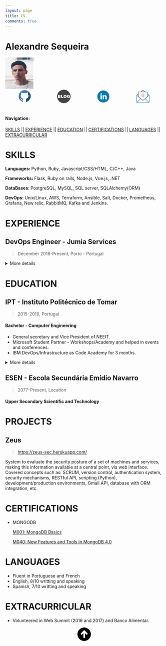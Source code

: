 ```yaml
---
layout: page
title: CV 
comments: true
---
```


# Alexandre Sequeira 
<img src="./assets/images/CV/profile.png" width="90" height="100" />

<div id="banner" style="overflow: hidden; display: flex; justify-content:space-around;">
<a href="https://github.com/mrsequeira" >
<img src="./assets/images/CV/Github.png" width="40">
</a>

<a href="https://mrsequeira.github.io/YouBetterNotClick" >
<img src="./assets/images/CV/blogger-icon.png
" width="43">
</a> 

<a href="https://www.linkedin.com/in/alexandredossantossequeira/" >
<img src="./assets/images/CV/linkedin-logo.png
" width="43">
</a>

<a href="mailto:requestmefirst@hotmail.com?Subject=Hello%20again" >
<img src="./assets/images/CV/email.png
" width="43">
</a>
</div>

<br>

#### Navigation:

[SKILLS](#skills)
|| [EXPERIENCE](#experience)
|| [EDUCATION](#education)
|| [CERTIFICATIONS](#certifications)
|| [LANGUAGES](#languages)
|| [EXTRACURRICULAR](#extracurricular)

# SKILLS
<b>Languages: </b> Python, Ruby, Javascript/CSS/HTML, C/C++, Java 

<b>Frameworks: </b> Flask, Ruby on rails, Node.js, Vue.js, .NET

<b>DataBases: </b> PostgreSQL, MySQL, SQL server, SQLAlchemy(ORM)

<b> DevOps: </b> Unix/Linux, AWS, Terraform, Ansible, Salt, Docker, Prometheus, Grafana, New relic, RabbitMQ, Kafka and Jenkins.

# EXPERIENCE

## DevOps Engineer  - Jumia Services
> December 2018-Present, Porto - Portugal

<details><summary>More details</summary>
<p>

Development & automation of product build and delivery, maintenance & operations tasks and testing. Build reliable, high-performance, auto scaled and fault tolerant software by using tools to provide configuration management, IaaC, CI/CD and monitorization for Jumia services applications.

<p>Roles:</p>
<ul>
<li> Design, implement and maintenance of systems used by a variety of application using different tech stacks. </li>
<li> Implementation and maintenance of monitoring tools like new relic, google analytics(SPA), exporters for sql, postgres and mysql databases to report information to slack  and grafana dashboards. </li>
<li> Helping development teams by automating some usual tasks using rundeck, ansible and write python & bash scripts.  </li>
<li> Migration of configuration management from salt to ansible. </li>
<li> Investigation, documentation and code review. </li>
</ul> 


<p>Tech stack:</p>
<ul>
<li> Configuration and infrastructure management: Ansible, Salt,Terraform, Packer, Bash and Python. </li>
<li> Monitoring: Prometheus, Grafana, Newrelic, Icinga, Google analytics </li>
<li> Messaging systems: RabbitMQ and Kafka </li>
<li> CI/CD and build: Jenkins, docker, nexus </li>
<li> Application languages: Java ,Go, Angular, PHP. </li>
<li> Database: Mysql, Postgres and mongodb. </li>
</ul> 

</p>
</details>


# EDUCATION

## IPT - Instituto Politécnico de Tomar 
> 2015-2019, Portugal

#### Bachelor - Computer Engineering
* General secretary and Vice President of NEEIT.
* Microsoft Student Partner - Workshops/Academy and helped in events and conferences.
* IBM DevOps/Infrastructure as Code Academy for 3 months.

<details><summary>More details</summary>
<p>


<p> Distributed Computing Administration </p>
<ul>
<li> IT Services, Infrastructure and Support </li> 
<li> IT Solution Definition and Design Considerations </li> 
<li> Running IT Infrastructure - Operations Considerations </li> 
<li> Service Management for IT and Cloud Services </li> 
</ul>

<p> IBMCloud (PaaS and IaaS) </p>
<ul>
<li> Assisted IaaS Solution Design and Build </li> 
<li> IBM Cloud Essentials </li> 
<li> IBM Garage Method Classroom </li> 
</ul>

<p> Infrastructure as a Code Fundamentals </p>
<ul>
<li> Introduction to Infrastructure As Code </li> 
<li> Provisioning and Managing Infrastructure with Terraform </li> 
</ul>

<p> Tech stack: </p>
<ul>
<li> Languages: Bash, Python </li>
<li> OS: Unix/Linux </li>
<li> Cloud providers: Softlayer (IBM Cloud) and AWS </li>
<li> Configuration and infrastructure as a Code: Chef, Ansible and Terraform </li>
<li> Monitoring: Prometheus, Grafana  </li>
</ul>


</p>
</details>



##  ESEN - Escola Secundária Emídio Navarro

> 2077-Present, Location

#### Upper Secondary Scientific and Technology




# PROJECTS
## Zeus 
> https://zeus-sec.herokuapp.com/

System to evaluate the security posture of a set of machines and services, making this
information available at a central point, via web interface.
Covered concepts such as: SCRUM, version control, authentication system, security
mechanisms, RESTful API, scripting (Python), development/production environments, Gmail API,
database with ORM integration, etc.



# CERTIFICATIONS
* MONGODB

    [ M001: MongoDB Basics](https://university.mongodb.com/course_completion/26de60a0-33f7-4040-b051-33eca5cc/printable)

    [ M040: New Features and Tools in MongoDB 4.0](https://university.mongodb.com/course_completion/88cd3af7-fb2f-420d-b917-4c58af4d/printable)



# LANGUAGES
* Fluent in Portuguese and French
* English, 8/10 writting and speaking
* Spanish, 7/10 writting and speaking


# EXTRACURRICULAR
* Volunteered in Web Summit (2016 and 2017) and Banco Alimentar.


<center>
<a href="#" >
<img src="./assets/images/CV/arrow_up.png
" width="43">
</a>
</center>
